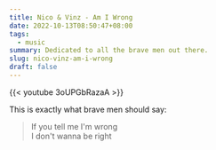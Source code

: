 ```yaml
---
title: Nico & Vinz - Am I Wrong
date: 2022-10-13T08:50:47+08:00
tags:
  - music
summary: Dedicated to all the brave men out there.
slug: nico-vinz-am-i-wrong
draft: false
---
```


{{< youtube 3oUPGbRazaA >}}

This is exactly what brave men should say:

> If you tell me I'm wrong  
> I don't wanna be right
